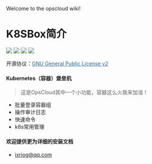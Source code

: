 Welcome to the opscloud wiki!

# K8SBox简介
<img src="https://img.shields.io/badge/version-0.0.1-brightgreen.svg"></img>
<img src="https://img.shields.io/badge/java-8-brightgreen.svg"></img> 
<img src="https://img.shields.io/badge/springboot-2.2.2.RELEASE-brightgreen.svg"></img> 
<img src="https://img.shields.io/badge/mysql-8-brightgreen.svg"></img> 

开源协议：<a style="color:#2b669a" href="http://www.gnu.org/licenses/old-licenses/gpl-2.0.html" target="_blank">GNU General Public License v2</a>


#### Kubernetes（容器）堡垒机
> 这是OpsCloud其中一个小功能，容器这么火我来加油！
+ 批量登录容器组
+ 操作审计日志
+ 快速命令
+ k8s常用管理

#### 欢迎提供更为详细的安装文档
+ ixrjog@qq.com